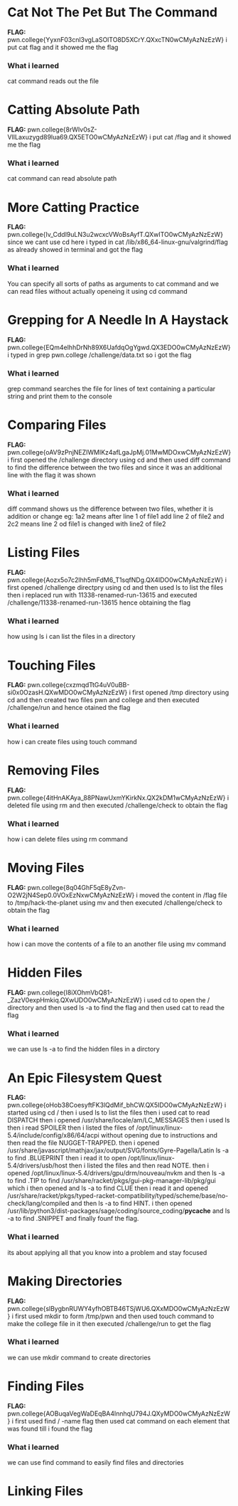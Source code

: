 # Cat Not The Pet But The Command

**FLAG:** pwn.college{YyxnF03cnl3vgLaSOlTO8D5XCrY.QXxcTN0wCMyAzNzEzW}
i put cat flag and it showed me the flag 

### What i learned 
cat command reads out the file

# Catting Absolute Path
**FLAG:** pwn.college{8rWIv0sZ-VlILaxuzygd89lua69.QX5ETO0wCMyAzNzEzW}
i put cat /flag and it showed me the flag 

### What i learned 
cat command can read absolute path

# More Catting Practice 

**FLAG:** pwn.college{Iv_Cddl9uLN3u2wcxcVWoBsAyfT.QXwITO0wCMyAzNzEzW}
since we cant use cd here i typed in cat /lib/x86_64-linux-gnu/valgrind/flag as already showed in terminal and got the flag

### What i learned
You can specify all sorts of paths as arguments to cat command and we can read files without actually openeing it using cd command

# Grepping for A Needle In A Haystack

**FLAG:** pwn.college{EQm4elhhDrNh89X6UafdqOgYgwd.QX3EDO0wCMyAzNzEzW}
i typed in grep pwn.college /challenge/data.txt so i got the flag

### What i learned 
grep command searches the file for lines of text containing a particular string and print them to the console 

# Comparing Files 

**FLAG:** pwn.college{oAV9zPnjNEZIWMlKz4afLgaJpMj.01MwMDOxwCMyAzNzEzW}
i first opened the /challenge directory using cd and then used diff command to find the difference between the two files and since it was an additional line with the flag it was shown

### What i learned 
diff command shows us the difference between two files, whether it is addition or change eg: 1a2 means after line 1 of file1 add line 2 of file2 and 2c2 means line 2 od file1 is changed with line2 of file2

# Listing Files

**FLAG:** pwn.college{Aozx5o7c2lhh5mFdM6_T1sqfNDg.QX4IDO0wCMyAzNzEzW}
i first opened /challenge directpry using cd and then used ls to list the files then i replaced run with 11338-renamed-run-13615 and executed /challenge/11338-renamed-run-13615 hence obtaining the flag

### What i learned 
how using ls i can list the files in a directory

# Touching Files 

**FLAG:** pwn.college{cxzmqdTtG4uV0uBB-si0x0OzasH.QXwMDO0wCMyAzNzEzW}
i first opened /tmp directory using cd and then created two files pwn and college and then executed /challenge/run and hence otained the flag

### What i learned 
how i can create files using touch command

# Removing Files

**FLAG:** pwn.college{4itHnAKAya_88PNawUxmYKirkNx.QX2kDM1wCMyAzNzEzW}
i deleted file using rm and then executed /challenge/check to obtain the flag

### What i learned 
how i can delete files using rm command

# Moving Files

**FLAG:** pwn.college{8q04GhF5qE8yZvn-O2W2jN4Sep0.0VOxEzNxwCMyAzNzEzW}
i moved the content in /flag file to /tmp/hack-the-planet using mv and then executed /challenge/check to obtain the flag

### What i learned 
how i can move the contents of a file to an another file using mv command

# Hidden Files 

**FLAG:** pwn.college{I8iXOhmVbQ81-_ZazV0expHmkiq.QXwUDO0wCMyAzNzEzW}
i used cd to open the / directory and then used ls -a to find the flag and then used cat to read the flag

### What i learned 
we can use ls -a to find the hidden files in a dirctory

# An Epic Filesystem Quest

**FLAG:** pwn.college{oHob38CoesyftFK3lQdMif_bhCW.QX5IDO0wCMyAzNzEzW}
i started using cd / then i used ls to list the files then i used cat to read DISPATCH then i opened /usr/share/locale/am/LC_MESSAGES then i used ls then i read SPOILER then i listed the files of /opt/linux/linux-5.4/include/config/x86/64/acpi without opening due to instructions and then read the file NUGGET-TRAPPED. then i opened /usr/share/javascript/mathjax/jax/output/SVG/fonts/Gyre-Pagella/Latin ls -a to find .BLUEPRINT then i read it to open /opt/linux/linux-5.4/drivers/usb/host then i listed the files and then read NOTE. then i opened /opt/linux/linux-5.4/drivers/gpu/drm/nouveau/nvkm and then ls -a to find .TIP to find /usr/share/racket/pkgs/gui-pkg-manager-lib/pkg/gui which i then opened and ls -a to find CLUE then i read it and opened /usr/share/racket/pkgs/typed-racket-compatibility/typed/scheme/base/no-check/lang/compiled and then ls -a to find HINT. i then opened /usr/lib/python3/dist-packages/sage/coding/source_coding/__pycache__ and ls -a to find .SNIPPET and finally founf the flag.

### What i learned 
its about applying all that you know into a problem and stay focused

# Making Directories

**FLAG:** pwn.college{slBygbnRUWY4yfhOBTB46TSjWU6.QXxMDO0wCMyAzNzEzW}
i first used mkdir to form /tmp/pwn and then used touch command to make the college file in it then executed /challenge/run to get the flag 

### What i learned 
we can use mkdir command to create directories

# Finding Files 

**FLAG:** pwn.college{AOBuqaVegWaDEqBA4lnnhqU794J.QXyMDO0wCMyAzNzEzW}
i first used find / -name flag then used cat command on each element that was found till i found the flag

### What i learned 
we can use find command to easily find files and directories

# Linking Files 

